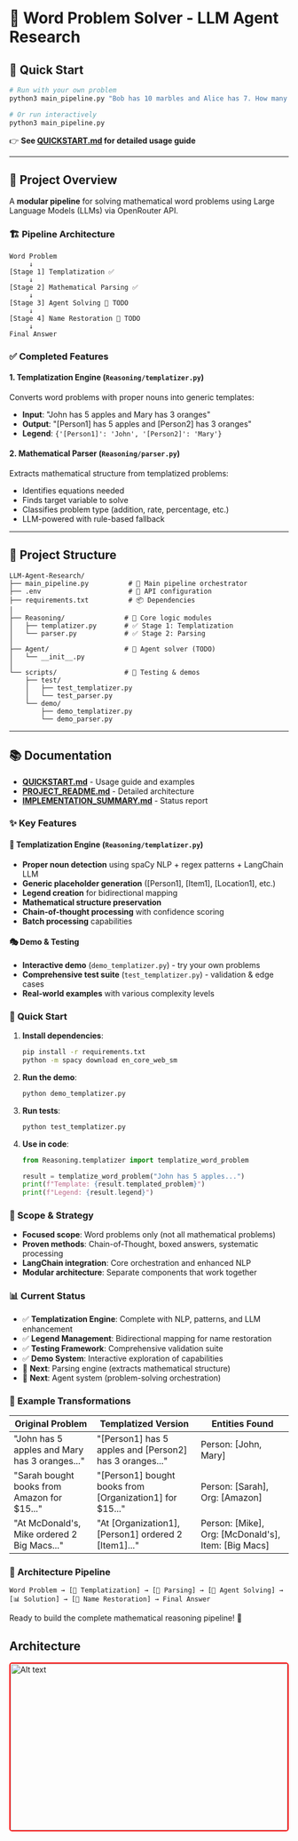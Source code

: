 # 🧮 Word Problem Solver - LLM Agent Research

## 🚀 Quick Start

```bash
# Run with your own problem
python3 main_pipeline.py "Bob has 10 marbles and Alice has 7. How many total?"

# Or run interactively
python3 main_pipeline.py
```

👉 **See [QUICKSTART.md](QUICKSTART.md) for detailed usage guide**

---

## 🎯 Project Overview

A **modular pipeline** for solving mathematical word problems using Large Language Models (LLMs) via OpenRouter API.

### 🏗️ Pipeline Architecture

```
Word Problem
     ↓
[Stage 1] Templatization ✅
     ↓
[Stage 2] Mathematical Parsing ✅
     ↓
[Stage 3] Agent Solving 🚧 TODO
     ↓
[Stage 4] Name Restoration 🚧 TODO
     ↓
Final Answer
```

### ✅ Completed Features

#### 1. **Templatization Engine** (`Reasoning/templatizer.py`)
Converts word problems with proper nouns into generic templates:
- **Input**: "John has 5 apples and Mary has 3 oranges"
- **Output**: "[Person1] has 5 apples and [Person2] has 3 oranges"
- **Legend**: `{'[Person1]': 'John', '[Person2]': 'Mary'}`

#### 2. **Mathematical Parser** (`Reasoning/parser.py`)
Extracts mathematical structure from templatized problems:
- Identifies equations needed
- Finds target variable to solve
- Classifies problem type (addition, rate, percentage, etc.)
- LLM-powered with rule-based fallback

---

## 📁 Project Structure

```
LLM-Agent-Research/
├── main_pipeline.py          # 🚀 Main pipeline orchestrator
├── .env                      # 🔑 API configuration
├── requirements.txt          # 📦 Dependencies
│
├── Reasoning/               # 🧠 Core logic modules
│   ├── templatizer.py       # ✅ Stage 1: Templatization
│   └── parser.py            # ✅ Stage 2: Parsing
│
├── Agent/                   # 🤖 Agent solver (TODO)
│   └── __init__.py
│
└── scripts/                 # 🧪 Testing & demos
    ├── test/
    │   ├── test_templatizer.py
    │   └── test_parser.py
    └── demo/
        ├── demo_templatizer.py
        └── demo_parser.py
```

---

## 📚 Documentation

- **[QUICKSTART.md](QUICKSTART.md)** - Usage guide and examples
- **[PROJECT_README.md](PROJECT_README.md)** - Detailed architecture
- **[IMPLEMENTATION_SUMMARY.md](IMPLEMENTATION_SUMMARY.md)** - Status report

### ✨ Key Features

#### 🔄 Templatization Engine (`Reasoning/templatizer.py`)
- **Proper noun detection** using spaCy NLP + regex patterns + LangChain LLM
- **Generic placeholder generation** ([Person1], [Item1], [Location1], etc.)
- **Legend creation** for bidirectional mapping
- **Mathematical structure preservation**
- **Chain-of-thought processing** with confidence scoring
- **Batch processing** capabilities

#### 🎭 Demo & Testing
- **Interactive demo** (`demo_templatizer.py`) - try your own problems
- **Comprehensive test suite** (`test_templatizer.py`) - validation & edge cases
- **Real-world examples** with various complexity levels

### 🚀 Quick Start

1. **Install dependencies**:
   ```bash
   pip install -r requirements.txt
   python -m spacy download en_core_web_sm
   ```

2. **Run the demo**:
   ```bash
   python demo_templatizer.py
   ```

3. **Run tests**:
   ```bash
   python test_templatizer.py
   ```

4. **Use in code**:
   ```python
   from Reasoning.templatizer import templatize_word_problem
   
   result = templatize_word_problem("John has 5 apples...")
   print(f"Template: {result.templated_problem}")
   print(f"Legend: {result.legend}")
   ```

### 🎯 Scope & Strategy

- **Focused scope**: Word problems only (not all mathematical problems)
- **Proven methods**: Chain-of-Thought, boxed answers, systematic processing
- **LangChain integration**: Core orchestration and enhanced NLP
- **Modular architecture**: Separate components that work together

### 📊 Current Status

- ✅ **Templatization Engine**: Complete with NLP, patterns, and LLM enhancement
- ✅ **Legend Management**: Bidirectional mapping for name restoration
- ✅ **Testing Framework**: Comprehensive validation suite
- ✅ **Demo System**: Interactive exploration of capabilities
- 🔄 **Next**: Parsing engine (extracts mathematical structure)
- 🔄 **Next**: Agent system (problem-solving orchestration)

### 🧪 Example Transformations

| Original Problem | Templatized Version | Entities Found |
|------------------|-------------------|----------------|
| "John has 5 apples and Mary has 3 oranges..." | "[Person1] has 5 apples and [Person2] has 3 oranges..." | Person: [John, Mary] |
| "Sarah bought books from Amazon for $15..." | "[Person1] bought books from [Organization1] for $15..." | Person: [Sarah], Org: [Amazon] |
| "At McDonald's, Mike ordered 2 Big Macs..." | "At [Organization1], [Person1] ordered 2 [Item1]..." | Person: [Mike], Org: [McDonald's], Item: [Big Macs] |

### 🔮 Architecture Pipeline

```
Word Problem → [🔄 Templatization] → [📝 Parsing] → [🤖 Agent Solving] → [📊 Solution] → [🔄 Name Restoration] → Final Answer
```

Ready to build the complete mathematical reasoning pipeline! 🚀


## Architecture

<img src="C:\Users\Rahul Saravanan\Documents\python\Research\architecture.jpg" alt="Alt text" width="500" height="300" style="border: 2px solid red; border-radius: 5px;">
